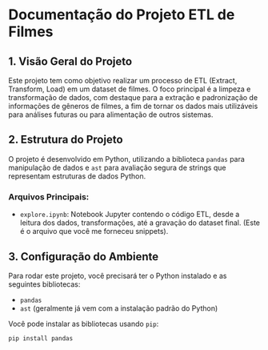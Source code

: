 # Documentação do Projeto ETL de Filmes

## 1. Visão Geral do Projeto

Este projeto tem como objetivo realizar um processo de ETL (Extract, Transform, Load) em um dataset de filmes. O foco principal é a limpeza e transformação de dados, com destaque para a extração e padronização de informações de gêneros de filmes, a fim de tornar os dados mais utilizáveis para análises futuras ou para alimentação de outros sistemas.

## 2. Estrutura do Projeto

O projeto é desenvolvido em Python, utilizando a biblioteca `pandas` para manipulação de dados e `ast` para avaliação segura de strings que representam estruturas de dados Python.

### Arquivos Principais:

* `explore.ipynb`: Notebook Jupyter contendo o código ETL, desde a leitura dos dados, transformações, até a gravação do dataset final. (Este é o arquivo que você me forneceu snippets).

## 3. Configuração do Ambiente

Para rodar este projeto, você precisará ter o Python instalado e as seguintes bibliotecas:

* `pandas`
* `ast` (geralmente já vem com a instalação padrão do Python)

Você pode instalar as bibliotecas usando `pip`:

```bash
pip install pandas
